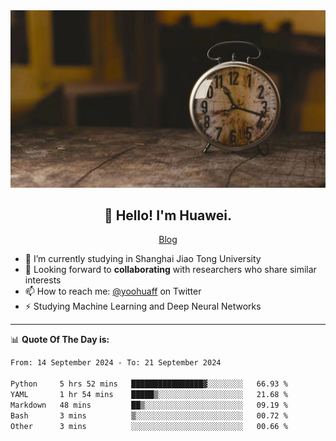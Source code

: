 <div align="center">
  <a href="https://github.com/JHW5981">
    <img src="./assets/background.jpg">
  </a>
</div>

<h2 align="center">👋 Hello! I'm Huawei.</h2>
<p align="center">
  <a href="https://blog.csdn.net/Edward__J?spm=1000.2115.3001.5343">Blog</a>
</p>


- 🔭 I’m currently studying in Shanghai Jiao Tong University
- 💬 Looking forward to **collaborating** with researchers who share similar interests
- 📫 How to reach me: [@yoohuaff](https://twitter.com/yoohuaff) on Twitter
- ⚡ Studying Machine Learning and Deep Neural Networks

-------
📊 **Quote Of The Day is:**
<!--START_SECTION:waka-->

```txt
From: 14 September 2024 - To: 21 September 2024

Python     5 hrs 52 mins   ████████████████▓░░░░░░░░   66.93 %
YAML       1 hr 54 mins    █████▒░░░░░░░░░░░░░░░░░░░   21.68 %
Markdown   48 mins         ██▒░░░░░░░░░░░░░░░░░░░░░░   09.19 %
Bash       3 mins          ▒░░░░░░░░░░░░░░░░░░░░░░░░   00.72 %
Other      3 mins          ░░░░░░░░░░░░░░░░░░░░░░░░░   00.66 %
```

<!--END_SECTION:waka-->
